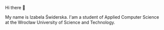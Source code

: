 Hi there 👋 

My name is Izabela Świderska. I'am a student of Applied Computer Science at the Wrocław University of Science and Technology. 


